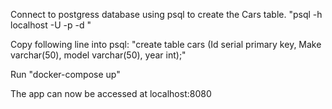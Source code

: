 Connect to postgress database using psql to create the Cars table.
"psql -h localhost -U <postgres username> -p <port> -d <database name>"

Copy following line into psql:
"create table cars (Id serial primary key, Make varchar(50), model varchar(50), year int);"

Run "docker-compose up"

The app can now be accessed at localhost:8080
